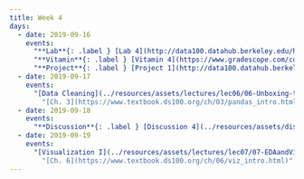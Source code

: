```yaml
---
title: Week 4
days:
  - date: 2019-09-16
    events:
      "**Lab**{: .label } [Lab 4](http://data100.datahub.berkeley.edu/hub/user-redirect/git-sync?repo=https://github.com/DS-100/fa19&subPath=lab/lab04/) (due Sept. 16)":
      "**Vitamin**{: .label } [Vitamin 4](https://www.gradescope.com/courses/57158/assignments/245564/) (due Sept. 16)":
      "**Project**{: .label } [Project 1](http://data100.datahub.berkeley.edu/hub/user-redirect/git-sync?repo=https://github.com/DS-100/fa19&subPath=proj/proj1/) (due Sept. 24)":
  - date: 2019-09-17
    events:
      "[Data Cleaning](../resources/assets/lectures/lec06/06-Unboxing-the-Data.pdf) ([webcast](https://www.youtube.com/watch?v=YHf4S2h85bk)) ([code](http://data100.datahub.berkeley.edu/hub/user-redirect/git-sync?repo=https://github.com/DS-100/fa19&subPath=lecture/lec06))":
        "[Ch. 3](https://www.textbook.ds100.org/ch/03/pandas_intro.html)"
  - date: 2019-09-18
    events:
      "**Discussion**{: .label } [Discussion 4](../resources/assets/discussions/disc04.pdf) ([notebook and solutions](http://data100.datahub.berkeley.edu/hub/user-redirect/git-sync?repo=https://github.com/DS-100/fa19&subPath=disc/))":
  - date: 2019-09-19
    events:
      "[Visualization I](../resources/assets/lectures/lec07/07-EDAandViz.pdf)":
        "[Ch. 6](https://www.textbook.ds100.org/ch/06/viz_intro.html)"
---
```

